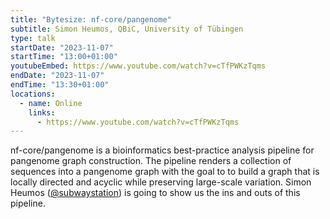 ```yaml
---
title: "Bytesize: nf-core/pangenome"
subtitle: Simon Heumos, QBiC, University of Tübingen
type: talk
startDate: "2023-11-07"
startTime: "13:00+01:00"
youtubeEmbed: https://www.youtube.com/watch?v=cTfPWKzTqms
endDate: "2023-11-07"
endTime: "13:30+01:00"
locations:
  - name: Online
    links:
      - https://www.youtube.com/watch?v=cTfPWKzTqms
---
```


nf-core/pangenome is a bioinformatics best-practice analysis pipeline for pangenome graph construction. The pipeline renders a collection of sequences into a pangenome graph with the goal to to build a graph that is locally directed and acyclic while preserving large-scale variation. Simon Heumos ([@subwaystation](https://github.com/subwaystation)) is going to show us the ins and outs of this pipeline.
